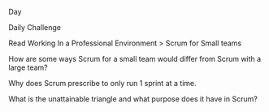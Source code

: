 Day

Daily Challenge 

Read Working In a Professional Environment > Scrum for Small teams

How are some ways Scrum for a small team would differ from Scrum with a large team?
>

Why does Scrum prescribe to only run 1 sprint at a time.
>

What is the unattainable triangle and what purpose does it have in Scrum?
>